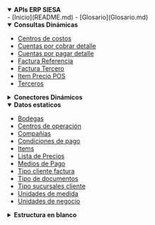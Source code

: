 <details open>
  <summary><strong>APIs ERP SIESA</strong></summary>
  - [Inicio](README.md)
  - [Glosario](Glosario.md)
</details>

<details open>
  <summary><strong>Consultas Dinámicas</strong></summary>

  - [Centros de costos](Consulta/cc.md)
  - [Cuentas por cobrar detalle](Consulta/ccd.md)
  - [Cuentas por pagar detalle](Consulta/cpd.md)
  - [Factura Referencia](Consulta/fr.md)
  - [Factura Tercero](Consulta/ft.md)
  - [Item Precio POS](Consulta/ipp.md)
  - [Terceros](Consulta/tercero.md)
  
</details>

<details>
  <summary><strong>Conectores Dinámicos</strong></summary>

  - [Factura Venta](Conectores/fv.md)
  - [Factura Venta VD](Conectores/fvd.md)
  - [Factura Venta POS VDP](Conectores/fvp.md)
  - [Notas Credito NSX](Conectores/ncnsx.md)
  - [Remisión FE](Conectores/rfe.md)
  - [Tercero Cliente](Conectores/tc.md)
  - [Ventas Contado VC](Conectores/vc.md)
</details>

<details open>
  <summary><strong>Datos estaticos</strong></summary>

  - [Bodegas](Consulta/bd.md)
  - [Centros de operación](Consulta/co.md)
  - [Compañías](Consulta/cia.md)
  - [Condiciones de pago](Consulta/cp.md)
  - [Items](Consulta/item.md)
  - [Lista de Precios](Consulta/lp.md)
  - [Medios de Pago](Consulta/mp.md)
  - [Tipo cliente factura](Consulta/tcf.md)
  - [Tipo de documentos](Consulta/td.md)
  - [Tipo sucursales cliente](Consulta/tsc.md)
  - [Unidades de medida](Consulta/um.md)
  - [Unidades de negocio](Consulta/un.md)
  
</details>

<details>
  <summary><strong>Estructura en blanco</strong></summary>

  - [Factura Venta](estructura/efv.md)
  - [Factura Venta VD](estructura/efvd.md)
  - [Factura Venta POS VDP](estructura/efvp.md)
  - [Notas Credito NSX](estructura/encnsx.md)
  - [Remisión FE](estructura/erfe.md)
  - [Tercero Cliente](estructura/etc.md)
  - [Ventas Contado VC](estructura/evc.md)
</details>
